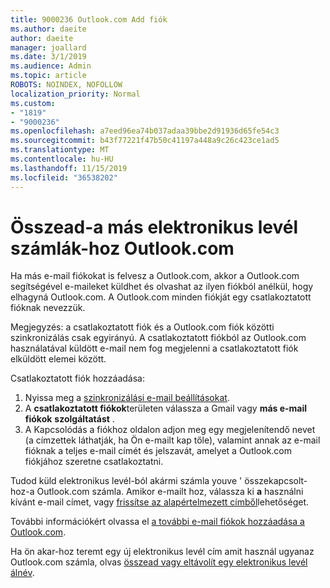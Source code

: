 ```yaml
---
title: 9000236 Outlook.com Add fiók
ms.author: daeite
author: daeite
manager: joallard
ms.date: 3/1/2019
ms.audience: Admin
ms.topic: article
ROBOTS: NOINDEX, NOFOLLOW
localization_priority: Normal
ms.custom:
- "1819"
- "9000236"
ms.openlocfilehash: a7eed96ea74b037adaa39bbe2d91936d65fe54c3
ms.sourcegitcommit: b43f77221f47b50c41197a448a9c26c423ce1ad5
ms.translationtype: MT
ms.contentlocale: hu-HU
ms.lasthandoff: 11/15/2019
ms.locfileid: "36538202"
---
```

# <a name="add-your-other-email-accounts-to-outlookcom"></a>Összead-a más elektronikus levél számlák-hoz Outlook.com

Ha más e-mail fiókokat is felvesz a Outlook.com, akkor a Outlook.com segítségével e-maileket küldhet és olvashat az ilyen fiókból anélkül, hogy elhagyná Outlook.com. A Outlook.com minden fiókját egy csatlakoztatott fióknak nevezzük.

Megjegyzés: a csatlakoztatott fiók és a Outlook.com fiók közötti szinkronizálás csak egyirányú. A csatlakoztatott fiókból az Outlook.com használatával küldött e-mail nem fog megjelenni a csatlakoztatott fiók elküldött elemei között.

Csatlakoztatott fiók hozzáadása:

1. Nyissa meg a [szinkronizálási e-mail beállításokat](https://go.microsoft.com/fwlink/?linkid=875264).
2. A **csatlakoztatott fiókok**területen válassza a Gmail vagy **más e-mail fiókok** **szolgáltatást** .
3. A Kapcsolódás a fiókhoz oldalon adjon meg egy megjelenítendő nevet (a címzettek láthatják, ha Ön e-mailt kap tőle), valamint annak az e-mail fióknak a teljes e-mail címét és jelszavát, amelyet a Outlook.com fiókjához szeretne csatlakoztatni.

Tudod küld elektronikus levél-ból akármi számla youve ' összekapcsolt-hoz-a Outlook.com számla. Amikor e-mailt hoz, válassza ki **a** használni kívánt e-mail címet, vagy [frissítse az alapértelmezett címből](https://go.microsoft.com/fwlink/?linkid=875264)lehetőséget.

További információkért olvassa el [a további e-mail fiókok hozzáadása a Outlook.com](https://support.office.com/article/c5224df4-5885-4e79-91ba-523aa743f0ba?wt.mc_id=Office_Outlook_com_Alchemy).

Ha ön akar-hoz teremt egy új elektronikus levél cím amit használ ugyanaz Outlook.com számla, olvas [összead vagy eltávolít egy elektronikus levél álnév](https://support.office.com/article/459b1989-356d-40fa-a689-8f285b13f1f2?wt.mc_id=Office_Outlook_com_Alchemy).